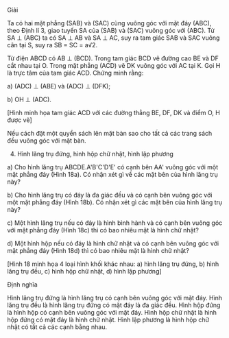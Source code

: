 Giải

Ta có hai mặt phẳng (SAB) và (SAC) cùng vuông góc với mặt đáy (ABC), theo Định lí 3, giao tuyến SA của (SAB) và (SAC) vuông góc với (ABC). Từ SA ⊥ (ABC) ta có SA ⊥ AB và SA ⊥ AC, suy ra tam giác SAB và SAC vuông cân tại S, suy ra SB = SC = a√2.

Từ điện ABCD có AB ⊥ (BCD). Trong tam giác BCD vẽ đường cao BE và DF cắt nhau tại O. Trong mặt phẳng (ACD) vẽ DK vuông góc với AC tại K. Gọi H là trực tâm của tam giác ACD. Chứng minh rằng:

a) (ADC) ⊥ (ABE) và (ADC) ⊥ (DFK);

b) OH ⊥ (ADC).

[Hình minh họa tam giác ACD với các đường thẳng BE, DF, DK và điểm O, H được vẽ]

Nếu cách đặt một quyển sách lên mặt bàn sao cho tất cả các trang sách đều vuông góc với mặt bàn.

4. Hình lăng trụ đứng, hình hộp chữ nhật, hình lập phương

a) Cho hình lăng trụ ABCDE.A'B'C'D'E' có cạnh bên AA' vuông góc với một mặt phẳng đáy (Hình 18a). Có nhận xét gì về các mặt bên của hình lăng trụ này?

b) Cho hình lăng trụ có đáy là đa giác đều và có cạnh bên vuông góc với một mặt phẳng đáy (Hình 18b). Có nhận xét gì các mặt bên của hình lăng trụ này?

c) Một hình lăng trụ nếu có đáy là hình bình hành và có cạnh bên vuông góc với mặt phẳng đáy (Hình 18c) thì có bao nhiêu mặt là hình chữ nhật?

d) Một hình hộp nếu có đáy là hình chữ nhật và có cạnh bên vuông góc với mặt phẳng đáy (Hình 18d) thì có bao nhiêu mặt là hình chữ nhật?

[Hình 18 minh họa 4 loại hình khối khác nhau: a) hình lăng trụ đứng, b) hình lăng trụ đều, c) hình hộp chữ nhật, d) hình lập phương]

Định nghĩa

Hình lăng trụ đứng là hình lăng trụ có cạnh bên vuông góc với mặt đáy.
Hình lăng trụ đều là hình lăng trụ đứng có mặt đáy là đa giác đều.
Hình hộp đứng là hình hộp có cạnh bên vuông góc với mặt đáy.
Hình hộp chữ nhật là hình hộp đứng có mặt đáy là hình chữ nhật.
Hình lập phương là hình hộp chữ nhật có tất cả các cạnh bằng nhau.